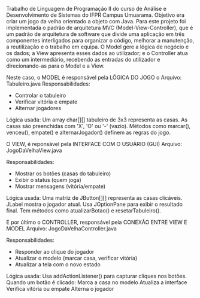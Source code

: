 Trabalho de Linguagem de Programação II do curso de Análise e Desenvolvimento de Sistemas do IFPR Campus Umuarama. 
Objetivo era criar um jogo da velha orientado a objeto com Java. 
Para este projeto foi implementada o padrão de arquitetura MVC (Model-View-Controller), que é um padrão de arquitetura de software que divide uma aplicação em três componentes interligados para organizar 
o código, melhorar a manutenção, a reutilização e o trabalho em equipa. O Model gere a lógica de negócio e os dados; a View apresenta esses dados ao utilizador; e o Controller atua como um intermediário, 
recebendo as entradas do utilizador e direcionando-as para o Model e a View.

Neste caso, o MODEL  é responsável pela LÓGICA DO JOGO
o Arquivo: Tabuleiro.java
Responsabilidades:
- Controlar o tabuleiro
- Verificar vitória e empate
- Alternar jogadores

Lógica usada:
Um array char[][] tabuleiro de 3x3 representa as casas.
As casas são preenchidas com 'X', 'O' ou '-' (vazio).
Métodos como marcar(), venceu(), empate() e alternarJogador() definem as regras do jogo.

O VIEW, é reponsável pela INTERFACE COM O USUÁRIO (GUI)
Arquivo: JogoDaVelhaView.java

Responsabilidades:
- Mostrar os botões (casas do tabuleiro)
- Exibir o status (quem joga)
- Mostrar mensagens (vitória/empate)

Lógica usada:
Uma matriz de JButton[][] representa as casas clicáveis.
JLabel mostra o jogador atual.
Usa JOptionPane para exibir o resultado final.
Tem métodos como atualizarBotao() e resetarTabuleiro().

E por último o CONTROLLER, responsável pela CONEXÃO ENTRE VIEW E MODEL
Arquivo: JogoDaVelhaController.java

Responsabilidades:
- Responder ao clique do jogador
- Atualizar o modelo (marcar casa, verificar vitória)
- Atualizar a tela com o novo estado

Lógica usada:
Usa addActionListener() para capturar cliques nos botões.
Quando um botão é clicado:
Marca a casa no modelo
Atualiza a interface
Verifica vitória ou empate
Alterna o jogador

